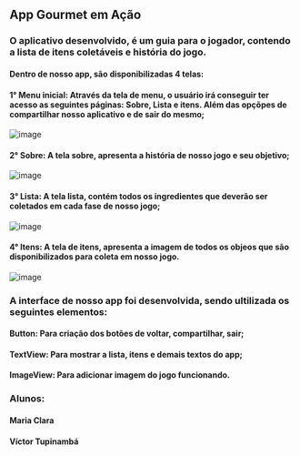## App Gourmet em Ação

### O aplicativo desenvolvido, é um guia para o jogador, contendo a lista de itens coletáveis e história do jogo.

#### Dentro de nosso app, são disponibilizadas 4 telas:

#### 1° Menu inicial: Através da tela de menu, o usuário irá conseguir ter acesso as seguintes páginas: Sobre, Lista e itens. Além das opçõpes de compartilhar nosso aplicativo e de sair do mesmo;

![image](https://github.com/mabrunhara/AppGourmetEmAcao/assets/101645595/87e6cd05-a391-4328-987f-f53317fe74c6)



#### 2° Sobre: A tela sobre, apresenta a história de nosso jogo e seu objetivo;

![image](https://github.com/mabrunhara/AppGourmetEmAcao/assets/101645595/7eb40277-c504-4e27-9c76-c1166b6f0484)




#### 3° Lista: A tela lista, contém todos os ingredientes que deverão ser coletados em cada fase de nosso jogo;

![image](https://github.com/mabrunhara/AppGourmetEmAcao/assets/101645595/6dce29df-7338-42a1-953e-89916433aabb)



#### 4° Itens: A tela de itens, apresenta a imagem de todos os objeos que são disponibilizados para coleta em nosso jogo.

![image](https://github.com/mabrunhara/AppGourmetEmAcao/assets/101645595/c503c232-226c-4763-a670-f6887f67d0ad)


### A interface de nosso app foi desenvolvida, sendo ultilizada os seguintes elementos:  
#### Button: Para criação dos botões de voltar, compartilhar, sair;
#### TextView: Para mostrar a lista, itens e demais textos do app;
#### ImageView: Para adicionar imagem do jogo funcionando.



### Alunos:
#### Maria Clara
#### Víctor Tupinambá
